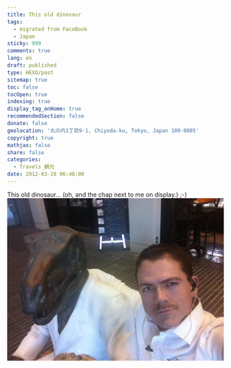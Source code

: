 ```yaml
---
title: This old dinosaur
tags:
  - migrated from FaceBook
  - Japan
sticky: 999
comments: true
lang: en
draft: published
type: HEXO/post
sitemap: true
toc: false
tocOpen: true
indexing: true
display_tag_onHome: true
recommendedSection: false
donate: false
geolocation: '丸の内1丁目9-1, Chiyoda-ku, Tokyo, Japan 100-0005'
copyright: true
mathjax: false
share: false
categories:
  - Travels_観光
date: 2012-03-28 06:48:00
---
```

 This old dinosaur... (oh, and the chap next to me on display.) ;-)
 ![Statues on display at Tokyo Station](./This-old-dinosaur/399077_269086003177275_562982316_n_269086003177275.jpg)
